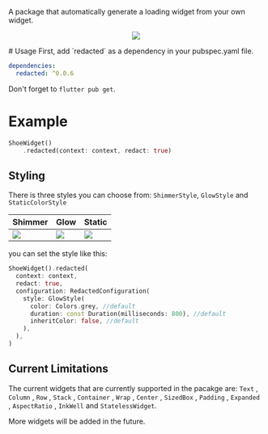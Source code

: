 A package that automatically generate a loading widget from your own widget.
<p style="text-align: center;">
<img src="https://github.com/mhdmoh/redacted/blob/main/screenshots/redacted.gif?raw=true"/>
</p>
# Usage
First, add `redacted` as a dependency in your pubspec.yaml file.

```yaml
dependencies:
  redacted: ^0.0.6
```

Don't forget to `flutter pub get`.

# Example
```dart
ShoeWidget()
    .redacted(context: context, redact: true)
```

## Styling
There is three styles you can choose from:
`ShimmerStyle`, `GlowStyle` and `StaticColorStyle`

|  Shimmer |  Glow  | Static  |
|----------|--------|---------|
|<img src="https://github.com/mhdmoh/redacted/blob/main/screenshots/shimmer.gif?raw=true"/>|<img src="https://github.com/mhdmoh/redacted/blob/main/screenshots/glow.gif?raw=true"/>|<img src="https://github.com/mhdmoh/redacted/blob/main/screenshots/static.gif?raw=true"/>|


you can set the style like this:
```dart
ShoeWidget().redacted(
  context: context,
  redact: true,
  configuration: RedactedConfiguration(
    style: GlowStyle(
      color: Colors.grey, //default
      duration: const Duration(milliseconds: 800), //default
      inheritColor: false, //default
    ),
  ),
)
```

## Current Limitations
The current widgets that are currently supported in the pacakge are:
`Text` , `Column` , `Row` , `Stack` , `Container` , `Wrap` , `Center` , `SizedBox` , `Padding` , `Expanded` , `AspectRatio` , `InkWell` and `StatelessWidget`.

More widgets will be added in the future.
